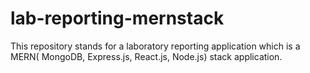 # lab-reporting-mernstack
This repository stands for a laboratory reporting application which is a MERN( MongoDB, Express.js, React.js, Node.js) stack application.
